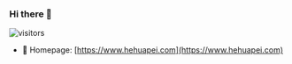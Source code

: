 ### Hi there 👋  

![visitors](https://visitor-badge.laobi.icu/badge?page_id=hehuapei.hehuapei)

- 💬 Homepage: [https://www.hehuapei.com](https://www.hehuapei.com)

<!--
**hehuapei/hehuapei** is a ✨ _special_ ✨ repository because its `README.md` (this file) appears on your GitHub profile.

Here are some ideas to get you started:

- 🔭 I’m currently working on ...
- 🌱 I’m currently learning ...
- 👯 I’m looking to collaborate on ...
- 🤔 I’m looking for help with ...

- 📫 How to reach me: ...
- 😄 Pronouns: ...
- ⚡ Fun fact: ...
-->
